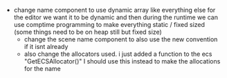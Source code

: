 - change name component to use dynamic array like everything else for the editor we want it to be dynamic and then during the runtime we can use comptime programming to make everything static / fixed sized (some things need to be on heap still but fixed size)
	- change the scene name component to also use the new convention if it isnt already
	- also change the allocators used. i just added a function to the ecs "GetECSAllocator()" I should use this instead to make the allocations for the name